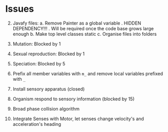 # Issues

2. Javafy files: 
    a. Remove Painter as a global variable 
        . HIDDEN DEPENDENCY!!!
        . Will be required once the code base grows large enough
    b. Make top level classes static
    c. Organise files into folders

5. Mutation: Blocked by 1

6. Sexual reproduction: Blocked by 1

8. Speciation: Blocked by 5

11. Prefix all member variables with `m_` and remove local variables prefixed with `_`

15. Install sensory apparatus (closed)

16. Organism respond to sensory information (blocked by 15)

17. Broad phase collision algorithm

18. Integrate Senses with Motor, let senses change velocity's and acceleration's heading
